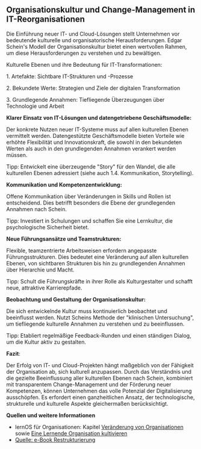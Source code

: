 ## Organisationskultur und Change-Management in IT-Reorganisationen ##

Die Einführung neuer IT- und Cloud-Lösungen stellt Unternehmen vor bedeutende kulturelle und organisatorische Herausforderungen. Edgar Schein's Modell der Organisationskultur bietet einen wertvollen Rahmen, um diese Herausforderungen zu verstehen und zu bewältigen.

Kulturelle Ebenen und ihre Bedeutung für IT-Transformationen:

1\. Artefakte: Sichtbare IT-Strukturen und -Prozesse

2\. Bekundete Werte: Strategien und Ziele der digitalen Transformation

3\. Grundlegende Annahmen: Tiefliegende Überzeugungen über Technologie und Arbeit

**Klarer Einsatz von IT-Lösungen und datengetriebene Geschäftsmodelle:**

Der konkrete Nutzen neuer IT-Systeme muss auf allen kulturellen Ebenen vermittelt werden. Datengestützte Geschäftsmodelle bieten Vorteile wie erhöhte Flexibilität und Innovationskraft, die sowohl in den bekundeten Werten als auch in den grundlegenden Annahmen verankert werden müssen.

Tipp: Entwickelt eine überzeugende "Story" für den Wandel, die alle kulturellen Ebenen adressiert (siehe auch 1.4. Kommunikation, Storytelling).

**Kommunikation und Kompetenzentwicklung:**

Offene Kommunikation über Veränderungen in Skills und Rollen ist entscheidend. Dies betrifft besonders die Ebene der grundlegenden Annahmen nach Schein.

Tipp: Investiert in Schulungen und schaffen Sie eine Lernkultur, die psychologische Sicherheit bietet.

**Neue Führungsansätze und Teamstrukturen:**

Flexible, teamzentrierte Arbeitsweisen erfordern angepasste Führungsstrukturen. Dies bedeutet eine Veränderung auf allen kulturellen Ebenen, von sichtbaren Strukturen bis hin zu grundlegenden Annahmen über Hierarchie und Macht.

Tipp: Schult die Führungskräfte in ihrer Rolle als Kulturgestalter und schafft neue, attraktive Karrierepfade.

**Beobachtung und Gestaltung der Organisationskultur:**

Die sich entwickelnde Kultur muss kontinuierlich beobachtet und beeinflusst werden. Nutzt Scheins Methode der "klinischen Untersuchung", um tiefliegende kulturelle Annahmen zu verstehen und zu beeinflussen.

Tipp: Etabliert regelmäßige Feedback-Runden und einen ständigen Dialog, um die Kultur aktiv zu gestalten.

**Fazit**:

Der Erfolg von IT- und Cloud-Projekten hängt maßgeblich von der Fähigkeit der Organisation ab, sich kulturell anzupassen. Durch das Verständnis und die gezielte Beeinflussung aller kulturellen Ebenen nach Schein, kombiniert mit transparentem Change-Management und der Förderung neuer Kompetenzen, können Unternehmen das volle Potenzial der Digitalisierung ausschöpfen. Es erfordert einen ganzheitlichen Ansatz, der technologische, strukturelle und kulturelle Aspekte gleichermaßen berücksichtigt.

**Quellen und weitere Informationen**

- lernOS für Organisationen: Kapitel [Veränderung von Organisationen](https://cogneon.github.io/lernos-for-organizations/de/3-2-Veraenderung-von-Organisation/) sowie [Eine Lernende Organisation kultivieren](https://cogneon.github.io/lernos-for-organizations/de/3-4-Eine-Lernende-Organisation-kultivieren/) 
- [Quelle: e-Book Restrukturierung](https://www.emergize.org/restrukturierung/)
